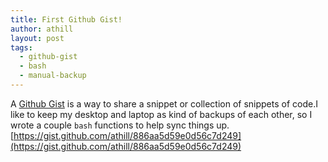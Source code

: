 ```yaml
---
title: First Github Gist!
author: athill
layout: post
tags:
  - github-gist
  - bash
  - manual-backup
---
```


A [Github Gist](https://gist.github.com/) is a way to share a snippet or collection of snippets of code.I like to keep my desktop and laptop as kind of backups of each other, so I wrote a couple `bash` functions to help sync things up. [https://gist.github.com/athill/886aa5d59e0d56c7d249](https://gist.github.com/athill/886aa5d59e0d56c7d249)

<script src="https://gist.github.com/athill/886aa5d59e0d56c7d249.js"></script>